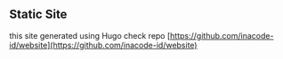 ## Static Site

this site generated using Hugo check repo [https://github.com/inacode-id/website](https://github.com/inacode-id/website)
